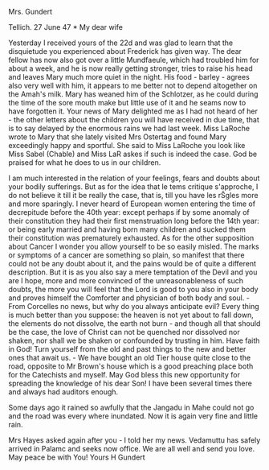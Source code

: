 Mrs. Gundert

 Tellich. 27 June 47
 <Sunday>*
My dear wife

Yesterday I received yours of the 22d and was glad to learn that the disquietude you experienced about Frederick has given way. The dear fellow has now also got over a little Mundfaeule, which had troubled him for about a week, and he is now really getting stronger, tries to raise his head and leaves Mary much more quiet in the night. His food - barley - agrees also very well with him, it appears to me better not to depend altogether on the Amah's milk. Mary has weaned him of the Schlotzer, as he could during the time of the sore mouth make but little use of it and he seams now to have forgotten it. Your news of Mary delighted me as I had not heard of her - the other letters about the children you will have received in due time, that is to say delayed by the enormous rains we had last week. Miss LaRoche wrote to Mary that she lately visited Mrs Ostertag and found Mary exceedingly happy and sportful. She said to Miss LaRoche you look like Miss Sabel (Chable) and Miss LaR askes if such is indeed the case. God be praised for what he does to us in our children.

I am much interested in the relation of your feelings, fears and doubts about your bodily sufferings. But as for the idea that le tems critique s'approche, I do not believe it till it be really the case, that is, till you have les rŠgles more and more sparingly. I never heard of European women entering the time of decrepitude before the 40th year: except perhaps if by some anomaly of their constitution they had their first menstruation long before the 14th year: or being early married and having born many children and sucked them their constitution was prematurely exhausted. As for the other supposition about Cancer I wonder you allow yourself to be so easily misled. The marks or symptoms of a cancer are something so plain, so manifest that there could not be any doubt about it, and the pains would be of quite a different description. But it is as you also say a mere temptation of the Devil and you are I hope, more and more convinced of the unreasonableness of such doubts, the more you will feel that the Lord is good to you also in your body and proves himself the Comforter and physician of both body and soul. - From Corcelles no news, but why do you always anticipate evil? Every thing is much better than you suppose: the heaven is not yet about to fall down, the elements do not dissolve, the earth not burn - and though all that should be the case, the love of Christ can not be quenched nor dissolved nor shaken, nor shall we be shaken or confounded by trusting in him. Have faith in God! Turn yourself from the old and past things to the new and better ones that await us. - We have bought an old Tier house quite close to the road, opposite to Mr Brown's house which is a good preaching place both for the Catechists and myself. May God bless this new opportunity for spreading the knowledge of his dear Son! I have been several times there and always had auditors enough.

Some days ago it rained so awfully that the Jangadu in Mahe could not go and the road was every where inundated. Now it is again very fine and little rain.

Mrs Hayes asked again after you - I told her my news. Vedamuttu has safely arrived in Palamc and seeks now office. We are all well and send you love. 
May peace be with You!
 Yours H Gundert


